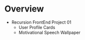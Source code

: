 # Overview

- Recursion FrontEnd Project 01
  - User Profile Cards
  - Motivational Speech Wallpaper
